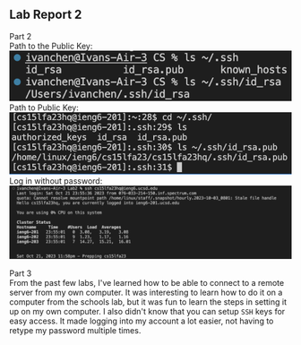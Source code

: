 **Lab Report 2**
---
Part 2  
Path to the Public Key:  
![Image](privatekeypah.png)  
Path to Public Key:  
![Image](pubkeypath.png)  
Log in without password:  
![Image](loginwoutpass.png)

Part 3  
From the past few labs, I've learned how to be able to connect to a remote server from my own computer. It was interesting to learn how to do it on a computer from the schools lab, but it was fun to learn the steps in setting it up on my own computer. I also didn't know that you can setup `SSH` keys for easy access. It made logging into my account a lot easier, not having to retype my password multiple times.
